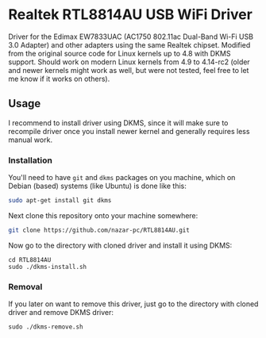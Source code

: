 # Realtek RTL8814AU USB WiFi Driver

Driver for the Edimax EW7833UAC (AC1750 802.11ac Dual-Band Wi-Fi USB 3.0 Adapter) and other adapters using the same Realtek chipset.
Modified from the original source code for Linux kernels up to 4.8 with DKMS support.
Should work on modern Linux kernels from 4.9 to 4.14-rc2 (older and newer kernels might work as well, but were not tested, feel free to let me know if it works on others).

## Usage
I recommend to install driver using DKMS, since it will make sure to recompile driver once you install newer kernel and generally requires less manual work.

### Installation
You'll need to have `git` and `dkms` packages on you machine, which on Debian (based) systems (like Ubuntu) is done like this:
```bash
sudo apt-get install git dkms
```

Next clone this repository onto your machine somewhere:
```bash
git clone https://github.com/nazar-pc/RTL8814AU.git
```

Now go to the directory with cloned driver and install it using DKMS:
```
cd RTL8814AU
sudo ./dkms-install.sh
```

### Removal
If you later on want to remove this driver, just go to the directory with cloned driver and remove DKMS driver:
```
sudo ./dkms-remove.sh
```
